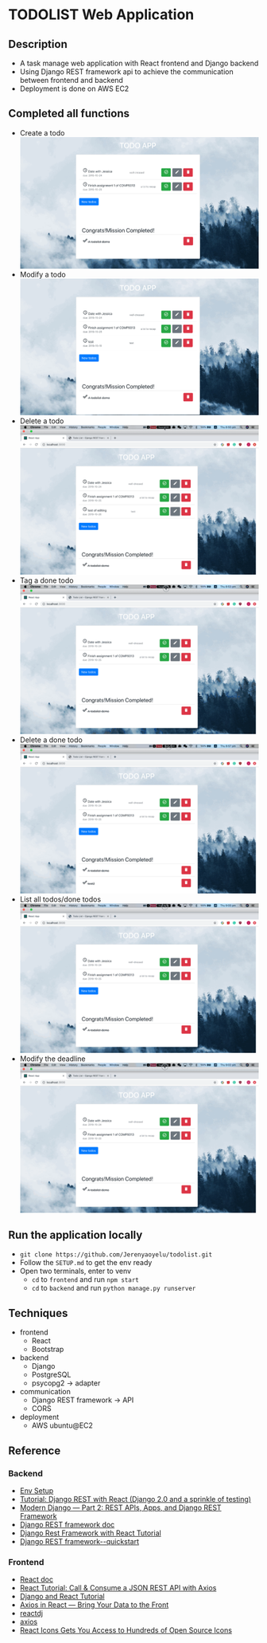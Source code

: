 # TODOLIST Web Application

## Description

- A task manage web application with React frontend and Django backend
- Using Django REST framework api to achieve the communication between frontend and backend
- Deployment is done on AWS EC2

## Completed all functions

- Create a todo
  ![1](gifs/增加待办事项.gif)
- Modify a todo
  ![2](gifs/编辑待办事项.gif)
- Delete a todo
  ![3](gifs/删除待办事项.gif)
- Tag a done todo
  ![4](gifs/标记完成待办事项.gif)
- Delete a done todo
  ![5](gifs/删除一个完成事项.gif)
- List all todos/done todos
  ![6](gifs/列出所有待办-完成事项.gif)
- Modify the deadline
  ![7](gifs/更改待办事项Deadline.gif)

## Run the application locally

- `git clone https://github.com/Jerenyaoyelu/todolist.git`
- Follow the `SETUP.md` to get the env ready
- Open two terminals, enter to venv
  - `cd` to `frontend` and run `npm start`
  - `cd` to `backend` and run `python manage.py runserver`

## Techniques

- frontend
  - React
  - Bootstrap
- backend
  - Django
  - PostgreSQL
  - psycopg2 -> adapter
- communication
  - Django REST framework -> API
  - CORS
- deployment
  - AWS ubuntu@EC2

## Reference

### Backend

- [Env Setup](https://gist.github.com/harisibrahimkv/8279101)
- [Tutorial: Django REST with React (Django 2.0 and a sprinkle of testing)](https://www.valentinog.com/blog/drf/)
- [Modern Django — Part 2: REST APIs, Apps, and Django REST Framework](https://medium.com/@djstein/modern-django-part-2-rest-apis-apps-and-django-rest-framework-ea0cac5ab104)
- [Django REST framework doc](https://www.django-rest-framework.org/)
- [Django Rest Framework with React Tutorial](https://wsvincent.com/django-rest-framework-react-tutorial/)
- [Django REST framework--quickstart](https://www.django-rest-framework.org/tutorial/quickstart/)

### Frontend

- [React doc](https://reactjs.org/docs/hello-world.html)
- [React Tutorial: Call & Consume a JSON REST API with Axios](https://www.techiediaries.com/react-axios/)
- [Django and React Tutorial](https://www.youtube.com/watch?v=uZgRbnIsgrA)
- [Axios in React — Bring Your Data to the Front](https://programmingwithmosh.com/javascript/axios-in-react-bring-your-data-to-the-front/)
- [reactdj](http://srplabs.in/home)
- [axios](https://github.com/axios/axios)
- [React Icons Gets You Access to Hundreds of Open Source Icons](https://alligator.io/react/react-icons-open-source-icons/)
